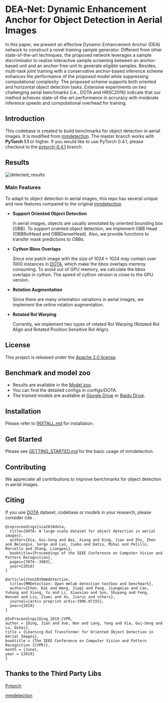 
# DEA-Net: Dynamic Enhancement Anchor for Object Detection in Aerial Images
In this paper, we present an effective Dynamic Enhancement Anchor (DEA) network to construct a novel training sample generator. Different from other state-of-the-art techniques, the proposed network leverages a sample discriminator to realize interactive sample screening between an anchor-based unit and an anchor-free unit to generate eligible samples. Besides, multi-task joint training with a conservative anchor-based inference scheme enhances the performance of the proposed model while suppressing computational complexity. The proposed scheme supports both oriented and horizontal object detection tasks. Extensive experiments on two challenging aerial benchmarks (i.e., DOTA and HRSC2016) indicate that our method achieves state-of-the-art performance in accuracy with moderate inference speeds and computational overhead for training.

## Introduction
This codebase is created to build benchmarks for object detection in aerial images.
It is modified from [mmdetection](https://github.com/open-mmlab/mmdetection).
The master branch works with **PyTorch 1.1** or higher. If you would like to use PyTorch 0.4.1,
please checkout to the [pytorch-0.4.1](https://github.com/open-mmlab/mmdetection/tree/pytorch-0.4.1) branch.

## Results


![detected_results](results.jpg)
### Main Features
To adapt to object detection in aerial images, this repo has several unique and new features compared to the original [mmdetection](https://github.com/open-mmlab/mmdetection)
- **Support Oriented Object Detection**
    
    In aerial images, objects are usually annotated by oriented bounding box (OBB).
    To support oriented object detection, we implement OBB Head (OBBRoIHead and OBBDenseHead). 
    Also, we provide functions to transfer mask predictions to OBBs.

- **Cython Bbox Overlaps**
    
    Since one patch image with the size of 1024 &times; 1024 may contain over 1000 instances
     in [DOTA](https://captain-whu.github.io/DOTA/), which make the bbox overlaps memroy consuming.
     To avoid out of GPU memory, we calculate the bbox overlaps in cython. 
     The speed of cython version is close to the GPU version.

- **Rotation Augmentation**
    
    Since there are many orientation variations in aerial images, we implement the online rotation augmentation.
    
- **Rotated RoI Warping**

    Currently, we implement two types of rotated RoI Warping (Rotated RoI Align and Rotated Position Sensitive RoI Align).

   
## License

This project is released under the [Apache 2.0 license](LICENSE).

## Benchmark and model zoo

- Results are available in the [Model zoo](MODEL_ZOO.md).
- You can find the detailed configs in configs/DOTA.
- The trained models are available at [Google Drive](https://drive.google.com/drive/folders/1IsVLm7Yrwo18jcx0XjnCzFQQaf1WQEv8?usp=sharing) or [Baidu Drive](https://pan.baidu.com/s/1aPeoPaQ0BJTuCsGt_DrdmQ).
## Installation


  Please refer to [INSTALL.md](INSTALL.md) for installation.


    
## Get Started

Please see [GETTING_STARTED.md](GETTING_STARTED.md) for the basic usage of mmdetection.

## Contributing

We appreciate all contributions to improve benchmarks for object detection in aerial images. 


## Citing

If you use [DOTA](https://captain-whu.github.io/DOTA/) dataset, codebase or models in your research, please consider cite .

```
@inproceedings{xia2018dota,
  title={DOTA: A large-scale dataset for object detection in aerial images},
  author={Xia, Gui-Song and Bai, Xiang and Ding, Jian and Zhu, Zhen and Belongie, Serge and Luo, Jiebo and Datcu, Mihai and Pelillo, Marcello and Zhang, Liangpei},
  booktitle={Proceedings of the IEEE Conference on Computer Vision and Pattern Recognition},
  pages={3974--3983},
  year={2018}
}

@article{chen2019mmdetection,
  title={MMDetection: Open mmlab detection toolbox and benchmark},
  author={Chen, Kai and Wang, Jiaqi and Pang, Jiangmiao and Cao, Yuhang and Xiong, Yu and Li, Xiaoxiao and Sun, Shuyang and Feng, Wansen and Liu, Ziwei and Xu, Jiarui and others},
  journal={arXiv preprint arXiv:1906.07155},
  year={2019}
}

@InProceedings{Ding_2019_CVPR,
author = {Ding, Jian and Xue, Nan and Long, Yang and Xia, Gui-Song and Lu, Qikai},
title = {Learning RoI Transformer for Oriented Object Detection in Aerial Images},
booktitle = {The IEEE Conference on Computer Vision and Pattern Recognition (CVPR)},
month = {June},
year = {2019}
}
```

## Thanks to the Third Party Libs

[Pytorch](https://pytorch.org/)

[mmdetection](https://github.com/open-mmlab/mmdetection)
